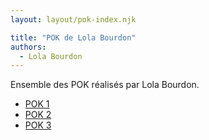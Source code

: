 ```yaml
---
layout: layout/pok-index.njk

title: "POK de Lola Bourdon"
authors:
  - Lola Bourdon
---
```


Ensemble des POK réalisés par Lola Bourdon.

* [POK 1](./temps-1)
* [POK 2](./temps-2)
* [POK 3](./temps-3)

